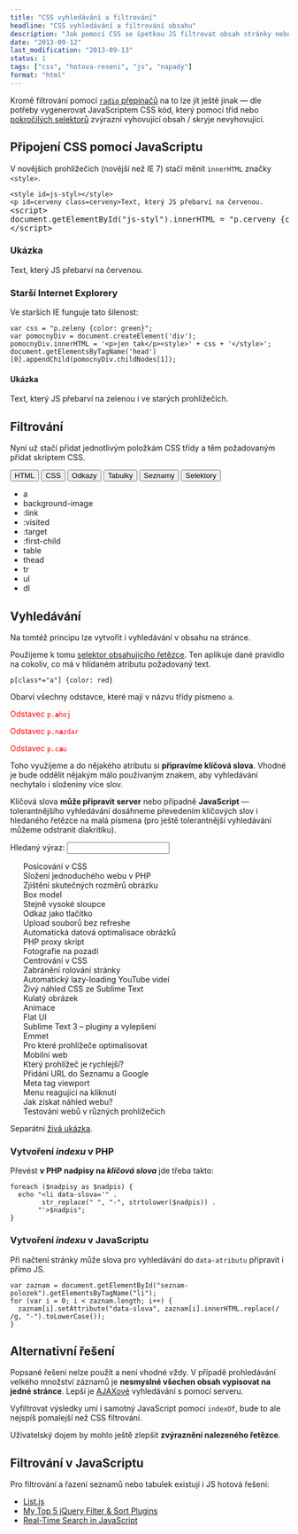 ```yaml
---
title: "CSS vyhledávání a filtrování"
headline: "CSS vyhledávání a filtrování obsahu"
description: "Jak pomocí CSS se špetkou JS filtrovat obsah stránky nebo na ní vyhledávat."
date: "2013-09-12"
last_modification: "2013-09-13"
status: 1
tags: ["css", "hotova-reseni", "js", "napady"]
format: "html"
---
```


<p>Kromě filtrování pomocí <a href="/css-filtrovani-dat"><code>radio</code> přepínačů</a> na to lze jít ještě jinak — dle potřeby vygenerovat JavaScriptem CSS kód, který pomocí tříd nebo <a href="/css-selektory">pokročilých selektorů</a> zvýrazní vyhovující obsah / skryje nevyhovující.</p>

<h2 id="js-css-styl">Připojení CSS pomocí JavaScriptu</h2>
<p>V novějších prohlížečích (novější než IE 7) stačí měnit <code>innerHTML</code> značky <code>&lt;style&gt;</code>.</p>

<pre><code>&lt;style id=js-styl&gt;&lt;/style&gt;
&lt;p id=cerveny class=cerveny&gt;Text, který JS přebarví na červenou.</code>
&lt;script&gt;
document.getElementById("js-styl").innerHTML = "p.cerveny {color: red}"
&lt;/script&gt;
</pre>

<h3>Ukázka</h3>
<div class="live">
  <style id=js-styl></style>
<p id=cerveny class=cerveny>Text, který JS přebarví na červenou.
<script>
document.getElementById("js-styl").innerHTML = "p.cerveny {color: red}"
</script>
</div>

<h3 id="ie-js-styl">Starší Internet Explorery</h3>
<p>Ve starších IE funguje tato šílenost:</p>
<pre><code>var css = "p.zeleny {color: green}";
var pomocnyDiv = document.createElement('div');
pomocnyDiv.innerHTML = '&lt;p>jen tak&lt;/p>&lt;style>' + css + '&lt;/style>';
document.getElementsByTagName('head')[0].appendChild(pomocnyDiv.childNodes[1]);</code></pre>

<h4>Ukázka</h4>
<div class="live">
  <p class="zeleny">Text, který JS přebarví na zelenou i ve starých prohlížečích.</p>
  <script>
var css = "p.zeleny {color: green}";
var pomocnyDiv = document.createElement('div');
pomocnyDiv.innerHTML = '<p>jen tak</p><style>' + css + '</style>';
document.getElementsByTagName('head')[0].appendChild(pomocnyDiv.childNodes[1]);
  </script>
</div>

<h2 id="filtrovani">Filtrování</h2>
<p>Nyní už stačí přidat jednotlivým položkám CSS třídy a těm požadovaným přidat skriptem CSS.</p>

<div class="live">
  <script>
function pridatCss(css) {
  var stylSkript = document.getElementById("styl-skript");
  if (stylSkript) {
    stylSkript.parentNode.removeChild(stylSkript);
  }
  
  var pomocnyDiv = document.createElement('div');
  pomocnyDiv.innerHTML = '<p>jen tak</p><style id="styl-skript">' + css + '</style>';
  document.getElementsByTagName('head')[0].appendChild(pomocnyDiv.childNodes[1]);
}

function filtruj(trida) {
  pridatCss(".polozky li {display: none} .polozky ." + trida + 
            " {display: list-item}");
}
  </script>
  <div class="polozky">
  <p>
    <button onclick="filtruj('html')">HTML</button>
    <button onclick="filtruj('css')">CSS</button>
    <button onclick="filtruj('odkazy')">Odkazy</button>
    <button onclick="filtruj('tabulky')">Tabulky</button>
    <button onclick="filtruj('seznamy')">Seznamy</button>
    <button onclick="filtruj('selektory')">Selektory</button>
  </p>
  <ul>
    <li class="html odkazy">a</li>
    <li class="css obrazky">background-image</li>
    <li class="css odkazy selektory">:link</li>
    <li class="css odkazy selektory">:visited</li>
    <li class="css selektory">:target</li>
    <li class="css selektory">:first-child</li>
    <li class="html tabulky">table</li>
    <li class="html tabulky">thead</li>
    <li class="html tabulky">tr</li>
    <li class="html seznamy">ul</li>
    <li class="html seznamy">dl</li>
  </ul>
</div>
</div>

<h2 id="vyhledavani">Vyhledávání</h2>
<p>Na tomtéž principu lze vytvořit i vyhledávání v obsahu na stránce.</p>
<p>Použijeme k tomu <a href="/css-selektory#atributovy-obsahujici">selektor obsahujícího řetězce</a>. Ten aplikuje dané pravidlo na cokoliv, co má v hlídaném atributu požadovaný text.</p>
<pre><code>p[class*="a"] {color: red}</code></pre>
<p>Obarví všechny odstavce, které mají v názvu třídy písmeno <code>a</code>.</p>
<div class="live a-test">
  <style>
  .a-test p[class*="a"] {color: red}
  </style>
  <p class="ahoj">
    Odstavec <code>p.<b>a</b>hoj</code>
  </p>
  <p class="Odstavec nazdar">
    Odstavec <code>p.n<b>a</b>zdar</code>
  </p>
  <p class="Odstavec cau">
    Odstavec <code>p.c<b>a</b>u</code>
  </p>
</div>
<p>Toho využijeme a do nějakého atributu si <b>připravíme klíčová slova</b>. Vhodné je bude oddělit nějakým málo používaným znakem, aby vyhledávání nechytalo i složeniny více slov.</p>
<p>Klíčová slova <b>může připravit server</b> nebo případně <b>JavaScript</b> — tolerantnějšího vyhledávání dosáhneme převedením klíčových slov i hledaného řetězce na malá písmena (pro ještě tolerantnější vyhledávání můžeme odstranit diakritiku).</p>

<div class="live">
<script>
function sjednotit(text) {
  return text.replace(/ /g, "-").toLowerCase();
}
  
function nastavitCss(css) {
  var stylSkript = document.getElementById("styl-skriptu");
  if (stylSkript) {
    stylSkript.parentNode.removeChild(stylSkript);
  }
  
  var pomocnyDiv = document.createElement('div');
  pomocnyDiv.innerHTML = '<p>jen tak</p><style id="styl-skriptu">' + css + '</style>';
  document.getElementsByTagName('head')[0].appendChild(pomocnyDiv.childNodes[1]);
}
 
function vyhledat(slovo) {
  var hidden = "max-height: 0; opacity: 0; =display: none";
  var visible = "max-height: 1.5em; opacity: 1; =display: block";
  
  if (slovo == "") {
    hidden = visible;
  }
  
  nastavitCss(".hledani ul li {" + hidden + "} .hledani ul li[data-slova*=\"" + 
            sjednotit(slovo) + "\"] {" + visible + "}");
}
</script>
<style>  
  .hledani ul {list-style: none}
  .hledani li {=display: block; overflow: hidden; max-height: 1.5em; opacity: 1; transition: 1s all}
</style>
<div class="hledani">
  <p>
    <label>Hledaný výraz: <input type="text" onkeyup="vyhledat(this.value)"></label>
  </p>
  <ul id="hledane">
    <li>Posicování v CSS	
    <li>Složení jednoduchého webu v PHP	
    <li>Zjištění skutečných rozměrů obrázku	
    <li>Box model	
    <li>Stejně vysoké sloupce	
    <li>Odkaz jako tlačítko	
    <li>Upload souborů bez refreshe	
    <li>Automatická datová optimalisace obrázků	
    <li>PHP proxy skript	
    <li>Fotografie na pozadí	
    <li>Centrování v CSS	
    <li>Zabránění rolování stránky	
    <li>Automatický lazy-loading YouTube videí	
    <li>Živý náhled CSS ze Sublime Text	
    <li>Kulatý obrázek	
    <li>Animace	
    <li>Flat UI	
    <li>Sublime Text 3 – pluginy a vylepšení	
    <li>Emmet	
    <li>Pro které prohlížeče optimalisovat	
    <li>Mobilní web	
    <li>Který prohlížeč je rychlejší?	
    <li>Přidání URL do Seznamu a Google	
    <li>Meta tag viewport	
    <li>Menu reagujicí na kliknutí	
    <li>Jak získat náhled webu?	
    <li>Testování webů v různých prohlížečích
  </ul>
  <p>Separátní <a href="https://kod.djpw.cz/eac">živá ukázka</a>.</p>
<script>
var zaznam = document.getElementById("hledane").getElementsByTagName("li");

for (var i = 0; i < zaznam.length; i++) {
  zaznam[i].setAttribute("data-slova", sjednotit(zaznam[i].innerHTML));
}  
</script>
</div>
</div>

<h3 id="index-php">Vytvoření <i>indexu</i> v PHP</h3>
<p>Převést <b>v PHP nadpisy na <i>klíčová slova</i></b> jde třeba takto:</p>
<pre><code>foreach ($nadpisy as $nadpis) {
  echo "&lt;li data-slova='" . 
        str_replace(" ", "-", strtolower($nadpis)) . 
       "'>$nadpis";
}
</code></pre>

<h3 id="index-js">Vytvoření <i>indexu</i> v JavaScriptu</h3>
<p>Při načtení stránky může slova pro vyhledávání do <code>data-atributu</code> připravit i přímo JS.</p>
<pre><code>var zaznam = document.getElementById("seznam-polozek").getElementsByTagName("li");
for (var i = 0; i &lt; zaznam.length; i++) {
  zaznam[i].setAttribute("data-slova", zaznam[i].innerHTML.replace(/ /g, "-").toLowerCase());
} </code></pre>

<h2 id="alternativni">Alternativní řešení</h2>
<p>Popsané řešení nelze použít a není vhodné vždy. V případě prohledávání velkého množství záznamů je <b>nesmyslné všechen obsah vypisovat na jedné stránce</b>. Lepší je <a href="/ajax">AJAXové</a> vyhledávání s pomocí serveru.</p>
<p>Vyfiltrovat výsledky umí i samotný JavaScript pomocí <code>indexOf</code>, bude to ale nejspíš pomalejší než CSS filtrování.</p>
<p>Uživatelský dojem by mohlo ještě zlepšit <b>zvýraznění nalezeného řetězce</b>.</p>

<h2 id="js">Filtrování v JavaScriptu</h2>
<p>Pro filtrování a řazení seznamů nebo tabulek existují i JS hotová řešení:</p>

<ul>
  <li><a href="http://listjs.com/">List.js</a></li>
  <li><a href="http://www.sitepoint.com/top-5-jquery-filter-sort-plugins/">My Top 5 jQuery Filter &amp; Sort Plugins</a></li>
  
  <li><a href="http://osvaldas.info/real-time-search-in-javascript">Real-Time Search in JavaScript</a></li>
</ul>